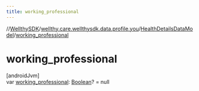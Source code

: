 ```yaml
---
title: working_professional
---
```

//[WellthySDK](../../../index.html)/[wellthy.care.wellthysdk.data.profile.you](../index.html)/[HealthDetailsDataModel](index.html)/[working_professional](working_professional.html)



# working_professional



[androidJvm]\
var [working_professional](working_professional.html): [Boolean](https://kotlinlang.org/api/latest/jvm/stdlib/kotlin/-boolean/index.html)? = null




